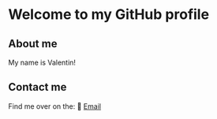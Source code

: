 # Welcome to my GitHub profile

## About me
My name is Valentin! 

## Contact me
Find me over on the:
📧 [Email](https://mail.google.com/mail/u/0/#inbox)

